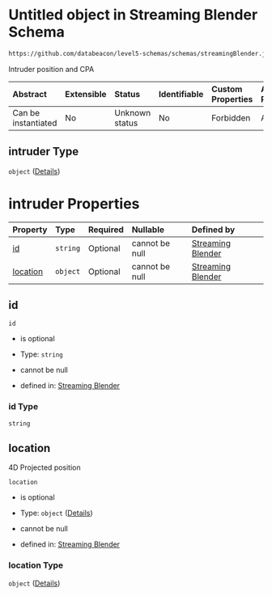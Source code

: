 # Untitled object in Streaming Blender Schema

```txt
https://github.com/databeacon/level5-schemas/schemas/streamingBlender.json#/properties/pcds/properties/synced/intruder
```

Intruder position and CPA

| Abstract            | Extensible | Status         | Identifiable | Custom Properties | Additional Properties | Access Restrictions | Defined In                                                                 |
| :------------------ | :--------- | :------------- | :----------- | :---------------- | :-------------------- | :------------------ | :------------------------------------------------------------------------- |
| Can be instantiated | No         | Unknown status | No           | Forbidden         | Allowed               | none                | [blender.schema.json\*](../out/blender.schema.json "open original schema") |

## intruder Type

`object` ([Details](blender-properties-pcds-properties-synced-intruder.md))

# intruder Properties

| Property              | Type     | Required | Nullable       | Defined by                                                                                                                                                                                                                                  |
| :-------------------- | :------- | :------- | :------------- | :------------------------------------------------------------------------------------------------------------------------------------------------------------------------------------------------------------------------------------------ |
| [id](#id)             | `string` | Optional | cannot be null | [Streaming Blender](blender-properties-pcds-properties-synced-intruder-properties-id.md "https://github.com/databeacon/level5-schemas/schemas/streamingBlender.json#/properties/pcds/properties/synced/intruder/properties/id")             |
| [location](#location) | `object` | Optional | cannot be null | [Streaming Blender](blender-properties-pcds-properties-synced-intruder-properties-location.md "https://github.com/databeacon/level5-schemas/schemas/streamingBlender.json#/properties/pcds/properties/synced/intruder/properties/location") |

## id



`id`

*   is optional

*   Type: `string`

*   cannot be null

*   defined in: [Streaming Blender](blender-properties-pcds-properties-synced-intruder-properties-id.md "https://github.com/databeacon/level5-schemas/schemas/streamingBlender.json#/properties/pcds/properties/synced/intruder/properties/id")

### id Type

`string`

## location

4D Projected position

`location`

*   is optional

*   Type: `object` ([Details](blender-properties-pcds-properties-synced-intruder-properties-location.md))

*   cannot be null

*   defined in: [Streaming Blender](blender-properties-pcds-properties-synced-intruder-properties-location.md "https://github.com/databeacon/level5-schemas/schemas/streamingBlender.json#/properties/pcds/properties/synced/intruder/properties/location")

### location Type

`object` ([Details](blender-properties-pcds-properties-synced-intruder-properties-location.md))
